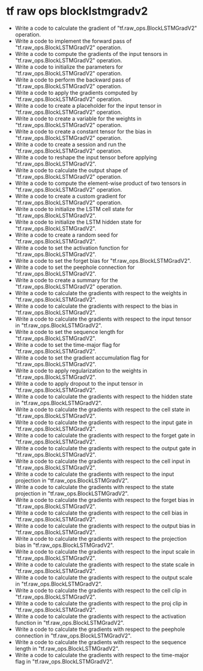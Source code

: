 # tf raw ops blocklstmgradv2

- Write a code to calculate the gradient of "tf.raw_ops.BlockLSTMGradV2" operation.
- Write a code to implement the forward pass of "tf.raw_ops.BlockLSTMGradV2" operation.
- Write a code to compute the gradients of the input tensors in "tf.raw_ops.BlockLSTMGradV2" operation.
- Write a code to initialize the parameters for "tf.raw_ops.BlockLSTMGradV2" operation.
- Write a code to perform the backward pass of "tf.raw_ops.BlockLSTMGradV2" operation.
- Write a code to apply the gradients computed by "tf.raw_ops.BlockLSTMGradV2" operation.
- Write a code to create a placeholder for the input tensor in "tf.raw_ops.BlockLSTMGradV2" operation.
- Write a code to create a variable for the weights in "tf.raw_ops.BlockLSTMGradV2" operation.
- Write a code to create a constant tensor for the bias in "tf.raw_ops.BlockLSTMGradV2" operation.
- Write a code to create a session and run the "tf.raw_ops.BlockLSTMGradV2" operation.
- Write a code to reshape the input tensor before applying "tf.raw_ops.BlockLSTMGradV2".
- Write a code to calculate the output shape of "tf.raw_ops.BlockLSTMGradV2" operation.
- Write a code to compute the element-wise product of two tensors in "tf.raw_ops.BlockLSTMGradV2" operation.
- Write a code to create a custom gradient for "tf.raw_ops.BlockLSTMGradV2" operation.
- Write a code to initialize the LSTM cell state for "tf.raw_ops.BlockLSTMGradV2".
- Write a code to initialize the LSTM hidden state for "tf.raw_ops.BlockLSTMGradV2".
- Write a code to create a random seed for "tf.raw_ops.BlockLSTMGradV2".
- Write a code to set the activation function for "tf.raw_ops.BlockLSTMGradV2".
- Write a code to set the forget bias for "tf.raw_ops.BlockLSTMGradV2".
- Write a code to set the peephole connection for "tf.raw_ops.BlockLSTMGradV2".
- Write a code to create a summary for the "tf.raw_ops.BlockLSTMGradV2" operation.
- Write a code to calculate the gradients with respect to the weights in "tf.raw_ops.BlockLSTMGradV2".
- Write a code to calculate the gradients with respect to the bias in "tf.raw_ops.BlockLSTMGradV2".
- Write a code to calculate the gradients with respect to the input tensor in "tf.raw_ops.BlockLSTMGradV2".
- Write a code to set the sequence length for "tf.raw_ops.BlockLSTMGradV2".
- Write a code to set the time-major flag for "tf.raw_ops.BlockLSTMGradV2".
- Write a code to set the gradient accumulation flag for "tf.raw_ops.BlockLSTMGradV2".
- Write a code to apply regularization to the weights in "tf.raw_ops.BlockLSTMGradV2".
- Write a code to apply dropout to the input tensor in "tf.raw_ops.BlockLSTMGradV2".
- Write a code to calculate the gradients with respect to the hidden state in "tf.raw_ops.BlockLSTMGradV2".
- Write a code to calculate the gradients with respect to the cell state in "tf.raw_ops.BlockLSTMGradV2".
- Write a code to calculate the gradients with respect to the input gate in "tf.raw_ops.BlockLSTMGradV2".
- Write a code to calculate the gradients with respect to the forget gate in "tf.raw_ops.BlockLSTMGradV2".
- Write a code to calculate the gradients with respect to the output gate in "tf.raw_ops.BlockLSTMGradV2".
- Write a code to calculate the gradients with respect to the cell input in "tf.raw_ops.BlockLSTMGradV2".
- Write a code to calculate the gradients with respect to the input projection in "tf.raw_ops.BlockLSTMGradV2".
- Write a code to calculate the gradients with respect to the state projection in "tf.raw_ops.BlockLSTMGradV2".
- Write a code to calculate the gradients with respect to the forget bias in "tf.raw_ops.BlockLSTMGradV2".
- Write a code to calculate the gradients with respect to the cell bias in "tf.raw_ops.BlockLSTMGradV2".
- Write a code to calculate the gradients with respect to the output bias in "tf.raw_ops.BlockLSTMGradV2".
- Write a code to calculate the gradients with respect to the projection bias in "tf.raw_ops.BlockLSTMGradV2".
- Write a code to calculate the gradients with respect to the input scale in "tf.raw_ops.BlockLSTMGradV2".
- Write a code to calculate the gradients with respect to the state scale in "tf.raw_ops.BlockLSTMGradV2".
- Write a code to calculate the gradients with respect to the output scale in "tf.raw_ops.BlockLSTMGradV2".
- Write a code to calculate the gradients with respect to the cell clip in "tf.raw_ops.BlockLSTMGradV2".
- Write a code to calculate the gradients with respect to the proj clip in "tf.raw_ops.BlockLSTMGradV2".
- Write a code to calculate the gradients with respect to the activation function in "tf.raw_ops.BlockLSTMGradV2".
- Write a code to calculate the gradients with respect to the peephole connection in "tf.raw_ops.BlockLSTMGradV2".
- Write a code to calculate the gradients with respect to the sequence length in "tf.raw_ops.BlockLSTMGradV2".
- Write a code to calculate the gradients with respect to the time-major flag in "tf.raw_ops.BlockLSTMGradV2".